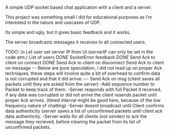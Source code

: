 A simple UDP socket based chat application with a client and a server.

This project was something small I did for educational purposes as I'm interested in the nature and usecases of UDP.

Its simple and ugly, but it gives basic feedback and it works.

The server broadcasts messages it receives to all connected users.

TODO: \n
Let user set server IP from UI (serverIP can only be set in the code atm.)
List of users *DONE*
SocketError feedback *DONE*
Send Ack to client on connect *DONE*
Send Ack to client on disconnect
Send Ack to client on message
---Below are pure speculation, I did not read up on proper Ack techniques, these steps will involve quite a bit of overhead to confirm data is not corrupted and that it did arrive.---
Send Ack on msg (client saves all packets until they are acked from the server)
  -Add sequence number to Packet to keep track of them. 
  -Server responds with full Packet it received, if any data was corrupted or did not arrive the client resends packet until proper Ack arrives. (timed interval might be good here, because of the low frequency nature of chatting)
  -Server doesnt broadcast until Client confirms data authenticity (server saves a list of unconfirmed packets until client ack data authenticity.
  -Server waits for all clients (not sender) to ack the message they recieved, before clearing the packet from its list of unconfirmed packets.
